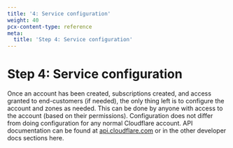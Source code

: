 ```yaml
---
title: '4: Service configuration'
weight: 40
pcx-content-type: reference
meta:
  title: 'Step 4: Service configuration'
---
```


# Step 4: Service configuration

Once an account has been created, subscriptions created, and access granted to end-customers (if needed), the only thing left is to configure the account and zones as needed. This can be done by anyone with access to the account (based on their permissions). Configuration does not differ from doing configuration for any normal Cloudflare account. API documentation can be found at [api.cloudflare.com](https://api.cloudflare.com/) or in the other developer docs sections here.
